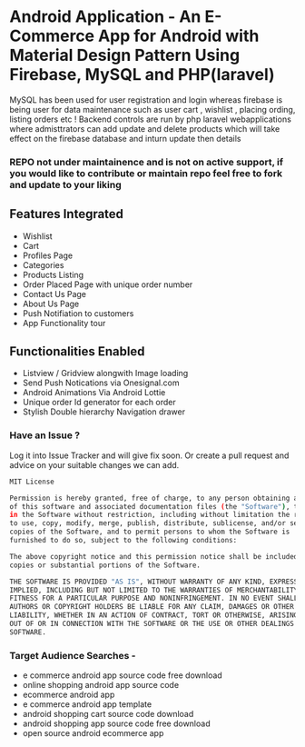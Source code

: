 # Android Application - An E-Commerce App for Android with Material Design Pattern Using Firebase, MySQL and PHP(laravel)

MySQL has been used for user registration and login whereas firebase is being user for data maintenance such as user cart , wishlist , placing ording, listing orders etc !
Backend controls are run by php laravel webapplications where admisttrators can add update and delete products which will take effect on the firebase database and inturn update then details

### REPO not under maintainence and is not on active support, if you would like to contribute or maintain repo feel free to fork and update to your liking

## Features Integrated
- Wishlist
- Cart
- Profiles Page
- Categories
- Products Listing
- Order Placed Page with unique order number
- Contact Us Page
- About Us Page
- Push Notifiation to customers
- App Functionality tour 

## Functionalities Enabled

- Listview / Gridview alongwith Image loading
- Send Push Notications via Onesignal.com
- Android Animations Via Android Lottie
- Unique order Id generator for each order
- Stylish Double hierarchy Navigation drawer

### Have an Issue ?
Log it into Issue Tracker and will give fix soon.
Or create a pull request and advice on your suitable changes we can add.

```sh
MIT License

Permission is hereby granted, free of charge, to any person obtaining a copy
of this software and associated documentation files (the "Software"), to deal
in the Software without restriction, including without limitation the rights
to use, copy, modify, merge, publish, distribute, sublicense, and/or sell
copies of the Software, and to permit persons to whom the Software is
furnished to do so, subject to the following conditions:

The above copyright notice and this permission notice shall be included in all
copies or substantial portions of the Software.

THE SOFTWARE IS PROVIDED "AS IS", WITHOUT WARRANTY OF ANY KIND, EXPRESS OR
IMPLIED, INCLUDING BUT NOT LIMITED TO THE WARRANTIES OF MERCHANTABILITY,
FITNESS FOR A PARTICULAR PURPOSE AND NONINFRINGEMENT. IN NO EVENT SHALL THE
AUTHORS OR COPYRIGHT HOLDERS BE LIABLE FOR ANY CLAIM, DAMAGES OR OTHER
LIABILITY, WHETHER IN AN ACTION OF CONTRACT, TORT OR OTHERWISE, ARISING FROM,
OUT OF OR IN CONNECTION WITH THE SOFTWARE OR THE USE OR OTHER DEALINGS IN THE
SOFTWARE.
```
### Target Audience Searches - 
 - e commerce android app source code free download
 - online shopping android app source code
 - ecommerce android app
 - e commerce android app template
 - android shopping cart source code download	
 - android shopping app source code free download
 - open source android ecommerce app

